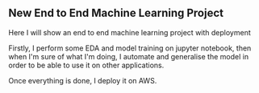 ## New End to End Machine Learning Project

Here I will show an end to end machine learning project with deployment

Firstly, I perform some EDA and model training on jupyter notebook, then when I'm sure of what I'm doing, I automate and generalise the model in order to be able to use it on other applications.

Once everything is done, I deploy it on AWS.
